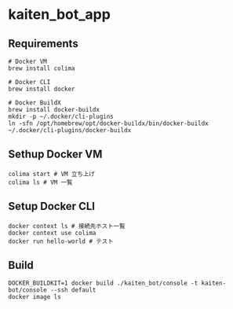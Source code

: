 # kaiten_bot_app

## Requirements

```
# Docker VM
brew install colima
```

```
# Docker CLI
brew install docker
```

```
# Docker BuildX
brew install docker-buildx
mkdir -p ~/.docker/cli-plugins
ln -sfn /opt/homebrew/opt/docker-buildx/bin/docker-buildx ~/.docker/cli-plugins/docker-buildx
```

## Sethup Docker VM

```
colima start # VM 立ち上げ
colima ls # VM 一覧
```

## Setup Docker CLI

```
docker context ls # 接続先ホスト一覧
docker context use colima
docker run hello-world # テスト
```

## Build

```
DOCKER_BUILDKIT=1 docker build ./kaiten_bot/console -t kaiten-bot/console --ssh default
docker image ls
```

